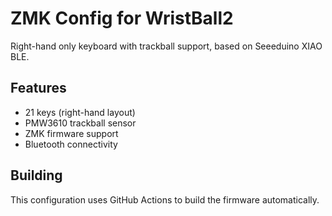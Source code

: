 # ZMK Config for WristBall2

Right-hand only keyboard with trackball support, based on Seeeduino XIAO BLE.

## Features
- 21 keys (right-hand layout)
- PMW3610 trackball sensor
- ZMK firmware support
- Bluetooth connectivity

## Building
This configuration uses GitHub Actions to build the firmware automatically.